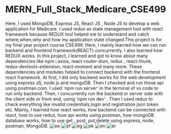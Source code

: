 # MERN_Full_Stack_Medicare_CSE499
Here, I used MongoDB, Express JS, React JS , Node JS to develop a web application for Medicare. I used redux as state management tool with react framework because REDUX tool helped me to understand and catch where,when,why and how my application state changed.This project is for my final year project course CSE499.
Here, I mainly learned how we can run backend and frontend framework(REACT) concurrently. I also learned how REDUX works. In this project, I learned and got to know about many dependencies like npm i axios, react-router-dom, redux , react-thunk, redux-devtools-extension, react-moment and many more. These dependencies and modules helped to connect backend with the frontend react framework. 
At first, I did only backend works for the web development using express JS, node js and mongoDB. Then I checked and run those api using postman.com. I used 'npm run server' in the terminal of vs code to run only backend.
Then, I concurrently run the backend or server side with the client side or front end, using 'npm run dev' . Then I used redux to check everything like invalid credentials,login and registration json token etc. 
Mainly, I learned how react works, how backend can be connected with react, how to use redux, how api works using postman, how mongoDB database works, how to use get , post, put,delete using express, node, postman, MongoDB.
![ee](https://user-images.githubusercontent.com/74258853/120632996-6d689200-c48b-11eb-9dc6-98125019dd57.JPG)
![ef](https://user-images.githubusercontent.com/74258853/120633645-30e96600-c48c-11eb-8b74-222d80709d2b.JPG)
![eg](https://user-images.githubusercontent.com/74258853/120633664-36df4700-c48c-11eb-92cf-8fb2d21a6411.JPG)
![ek](https://user-images.githubusercontent.com/74258853/120633696-3f378200-c48c-11eb-8dd3-e85df8dcd196.JPG)
![en](https://user-images.githubusercontent.com/74258853/120633713-4494cc80-c48c-11eb-9921-b72892857483.JPG)
![er](https://user-images.githubusercontent.com/74258853/120633727-48c0ea00-c48c-11eb-9f8f-bda9cb676dab.JPG)









